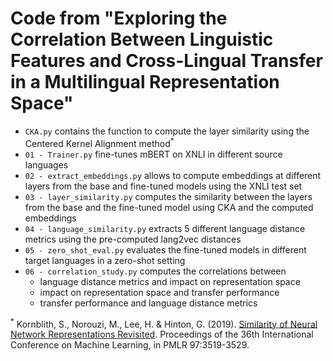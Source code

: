 # Code from "Exploring the Correlation Between Linguistic Features and Cross-Lingual Transfer in a Multilingual Representation Space"
* `CKA.py` contains the function to compute the layer similarity using the Centered Kernel Alignment method<sup>*</sup> 
* `01 - Trainer.py` fine-tunes mBERT on XNLI in different source languages
* `02 - extract_embeddings.py` allows to compute embeddings at different layers from the base and fine-tuned models using the XNLI test set
* `03 - layer_similarity.py` computes the similarity between the layers from the base and the fine-tuned model using CKA and the computed embeddings
* `04 - language_similarity.py` extracts 5 different language distance metrics using the pre-computed lang2vec distances
* `05 - zero_shot_eval.py` evaluates the fine-tuned models in different target languages in a zero-shot setting
* `06 - correlation_study.py` computes the correlations between
    * language distance metrics and impact on representation space
    * impact on representation space and transfer performance
    * transfer performance and language distance metrics


<sup>*</sup> Kornblith, S., Norouzi, M., Lee, H. & Hinton, G. (2019). [Similarity of Neural Network Representations Revisited](https://arxiv.org/abs/1905.00414). Proceedings of the 36th International Conference on Machine Learning, in PMLR 97:3519-3529.